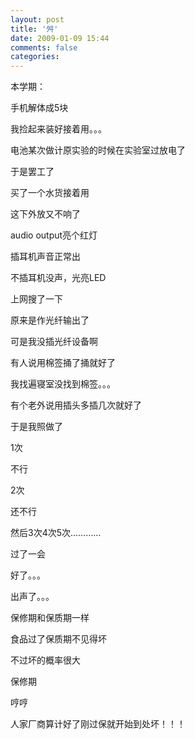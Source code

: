 ```yaml
---
layout: post
title: '舛'
date: 2009-01-09 15:44
comments: false
categories: 
---
```

    

本学期：

 

手机解体成5块

 

我捡起来装好接着用。。。

 

 

电池某次做计原实验的时候在实验室过放电了

 

于是罢工了

 

买了一个水货接着用

 

 

这下外放又不响了

 

audio output亮个红灯

 

插耳机声音正常出

 

不插耳机没声，光亮LED

 

上网搜了一下

 

原来是作光纤输出了

 

可是我没插光纤设备啊

 

有人说用棉签捅了捅就好了

 

我找遍寝室没找到棉签。。。

 

有个老外说用插头多插几次就好了

 

于是我照做了

 

1次

 

不行

 

2次

 

还不行

 

然后3次4次5次…………

 

过了一会

 

好了。。。

 

出声了。。。

 

 

 

保修期和保质期一样

 

食品过了保质期不见得坏

 

不过坏的概率很大

 

保修期

 

哼哼

 

人家厂商算计好了刚过保就开始到处坏！！！

